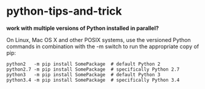 # python-tips-and-trick

**work with multiple versions of Python installed in parallel?**

On Linux, Mac OS X and other POSIX systems, use the versioned Python commands in combination with the -m switch to run the appropriate copy of pip:

```
python2   -m pip install SomePackage  # default Python 2
python2.7 -m pip install SomePackage  # specifically Python 2.7
python3   -m pip install SomePackage  # default Python 3
python3.4 -m pip install SomePackage  # specifically Python 3.4
```

